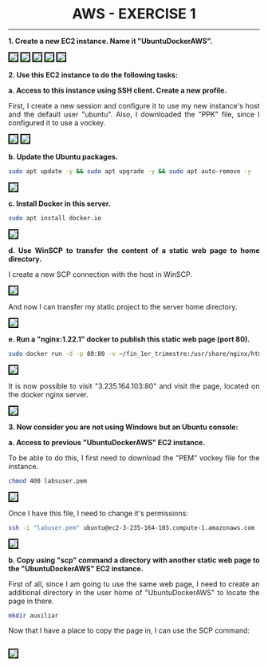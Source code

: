 <style>
  h1{
    border: none;
    margin-bottom: 0px;
    text-align: center;
    font-weight: bold;
  }

  p{
    text-align: justify;
  }

  img{
    border: 2px solid black;
  }
</style>

<h1>AWS - EXERCISE 1</h1>

<hr>

<p><b>1. Create a new EC2 instance. Name it "UbuntuDockerAWS".</b></p>

<img src="img/1.1.png">

<img src="img/1.2.png">

<img src="img/1.3.png">

<img src="img/1.4.png">

<img src="img/1.5.png">

<p><b>2. Use this EC2 instance to do the following tasks:</b></p>

<p><b>a. Access to this instance using SSH client. Create a new profile.</b></p>

<p>First, I create a new session and configure it to use my new instance's host and the default user "ubuntu". Also, I downloaded the "PPK" file, since I configured it to use a vockey.</p>

<img src="img/2.1.png">

<img src="img/2.2.png">

<p><b>b. Update the Ubuntu packages.</b></p>

```bash
sudo apt update -y && sudo apt upgrade -y && sudo apt auto-remove -y
```

<img src="img/2.3.png">

<p><b>c. Install Docker in this server.</b></p>

```bash
sudo apt install docker.io
```

<img src="img/2.4.png">

<p><b>d. Use WinSCP to transfer the content of a static web page to home directory.</b></p>

<p>I create a new SCP connection with the host in WinSCP.</p>

<img src="img/2.5.png">

<p>And now I can transfer my static project to the server home directory.</p>

<img src="img/2.6.png">

<p><b>e. Run a "nginx:1.22.1" docker to publish this static web page (port 80).</b></p>

```bash
sudo docker run -d -p 80:80 -v ~/fin_1er_trimestre:/usr/share/nginx/html nginx:1.22.1
```

<img src="img/2.7.png">

<p>It is now possible to visit "3.235.164.103:80" and visit the page, located on the docker nginx server.</p>

<img src="img/2.8.png">

<p><b>3. Now consider you are not using Windows but an Ubuntu console:</b></p>

<p><b>a. Access to previous "UbuntuDockerAWS" EC2 instance.</b></p>

<p>To be able to do this, I first need to download the "PEM" vockey file for the instance.</p>

```bash
chmod 400 labsuser.pem
```

<img src="img/3.1.png">

<p>Once I have this file, I need to change it's permissions:</p>

```bash
ssh -i "labuser.pem" ubuntu@ec2-3-235-164-103.compute-1.amazonaws.com
```

<img src="img/3.2.png">

<p><b>b. Copy using "scp" command a directory with another static web page to the "UbuntuDockerAWS" EC2 instance.</b></p>

<p>First of all, since I am going tu use the same web page, I need to create an additional directory in the user home of "UbuntuDockerAWS" to locate the page in there.</p>

```bash
mkdir auxiliar
```

<p>Now that I have a place to copy the page in, I can use the SCP command:</p>

```bash

```

<img src="img/3.3.png">